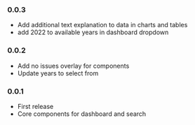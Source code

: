 ### 0.0.3

* Add additional text explanation to data in charts and tables
* add 2022 to available years in dashboard dropdown

### 0.0.2

* Add no issues overlay for components
* Update years to select from

### 0.0.1

* First release
* Core components for dashboard and search
